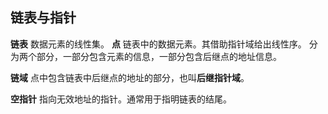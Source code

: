 ## 链表与指针

**链表** 数据元素的线性集。
**点** 链表中的数据元素。其借助指针域给出线性序。
分为两个部分，一部分包含元素的信息，一部分包含后继点的地址信息。

**链域** 点中包含链表中后继点的地址的部分，也叫**后继指针域**。

**空指针** 指向无效地址的指针。通常用于指明链表的结尾。
